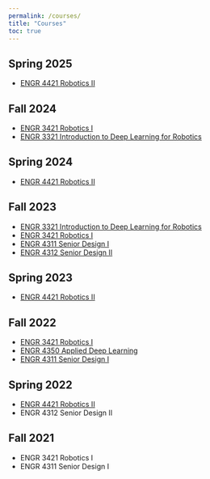 ```yaml
---
permalink: /courses/
title: "Courses"
toc: true
---
```

## Spring 2025
- [ENGR 4421 Robotics II](/robotics2-2025)

## Fall 2024
- [ENGR 3421 Robotics I](/robotics1-2024)
- [ENGR 3321 Introduction to Deep Learning for Robotics](/deep_learning-2024)

## Spring 2024
- [ENGR 4421 Robotics II](/robotics_2-2024)

## Fall 2023
- [ENGR 3321 Introduction to Deep Learning for Robotics](/deep_learning-2023)
- [ENGR 3421 Robotics I](/robotics_1-2023)
- [ENGR 4311 Senior Design I](/senior_design_1-2023Fall)
- [ENGR 4312 Senior Design II](/senior_design_2-2023Fall)

## Spring 2023
- [ENGR 4421 Robotics II](/robotics_2-2023)

## Fall 2022
- [ENGR 3421 Robotics I](/robotics_1-2022)
- [ENGR 4350 Applied Deep Learning](/applied_deep_learning-2022)
- [ENGR 4311 Senior Design I](/senior_design_1-2022)

## Spring 2022
- [ENGR 4421 Robotics II](/robotics2-2022)
- ENGR 4312 Senior Design II

## Fall 2021
- ENGR 3421 Robotics I
- ENGR 4311 Senior Design I

